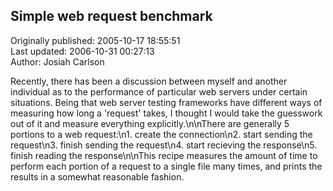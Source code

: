 ## Simple web request benchmark  
Originally published: 2005-10-17 18:55:51  
Last updated: 2006-10-31 00:27:13  
Author: Josiah Carlson  
  
Recently, there has been a discussion between myself and another individual as to the performance of particular web servers under certain situations.  Being that web server testing frameworks have different ways of measuring how long a 'request' takes, I thought I would take the guesswork out of it and measure everything explicitly.\n\nThere are generally 5 portions to a web request:\n1. create the connection\n2. start sending the request\n3. finish sending the request\n4. start recieving the response\n5. finish reading the response\n\nThis recipe measures the amount of time to perform each portion of a request to a single file many times, and prints the results in a somewhat reasonable fashion.